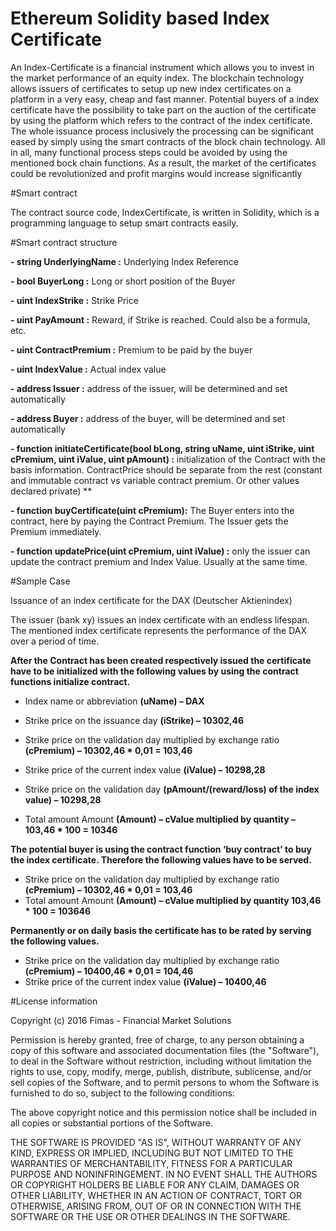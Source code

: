 # Ethereum Solidity based Index Certificate

An Index-Certificate is a financial instrument which allows you to invest in the market performance of an equity index. The blockchain technology allows issuers of certificates to setup up new index certificates on a platform in a very easy, cheap and fast manner. Potential buyers of a index certificate have the possibility to take part on the auction of the certificate by using the platform which refers to the contract of the index certificate.
The whole issuance process inclusively the processing can be significant eased by simply using the smart contracts of the block chain technology. All in all, many functional process steps could be avoided by using the mentioned bock chain functions. As a result, the market of the certificates could be revolutionized and profit margins would increase significantly


#Smart contract 

The contract source code, IndexCertificate, is written in Solidity, which is a programming language to setup smart contracts easily.

#Smart contract structure

**- string UnderlyingName :** Underlying Index Reference 

**- bool BuyerLong :**  Long or short position of the Buyer  

**- uint IndexStrike :**  Strike Price  

**- uint PayAmount :**  Reward, if Strike is reached. Could also be a formula, etc.  

**- uint ContractPremium :**  Premium to be paid by the buyer  

**- uint IndexValue :**  Actual index value   

**- address Issuer :**  address of the issuer, will be  determined and set automatically 

**- address Buyer :**  address of the buyer,  will be determined and set automatically 

**- function initiateCertificate(bool bLong, string uName, uint iStrike, uint cPremium, uint iValue, uint pAmount) :**
initialization of the Contract with the basis information. ContractPrice should be separate from the rest (constant and immutable
contract vs variable contract premium. Or other values declared private) **

**-  function buyCertificate(uint cPremium):** The Buyer enters into the contract, here by paying the Contract Premium.
The Issuer gets the Premium immediately.

**- function updatePrice(uint cPremium, uint iValue) :** only the issuer can update the contract premium and Index Value. Usually at the same time.

#Sample Case

Issuance of an index certificate for the DAX (Deutscher Aktienindex)

The issuer (bank xy) issues an index certificate with an endless lifespan. The mentioned index certificate represents the performance of the DAX over a period of time.  

**After the Contract has been created respectively issued the certificate have to be initialized with the following values by using the contract functions initialize contract.**

 - Index name or abbreviation **(uName) – DAX** 
 
 - Strike price on the issuance day **(iStrike) – 10302,46** 
 
 - Strike price on the validation day multiplied by exchange ratio **(cPremium) – 10302,46 * 0,01 = 103,46** 
 
 - Strike price of the current index value **(iValue) – 10298,28**
 
 - Strike price on the validation day **(pAmount/(reward/loss) of the index value) – 10298,28** 
 
 - Total amount Amount **(Amount) – cValue multiplied by quantity – 103,46 * 100 = 10346** 


**The potential buyer is using the contract function ‘buy contract’ to buy the index certificate. Therefore the following values have to be served.**

- Strike price on the validation day multiplied by exchange ratio **(cPremium) – 10302,46 * 0,01 = 103,46**
- Total amount Amount **(Amount) – cValue multiplied by quantity 103,46 * 100 = 103646** 

**Permanently or on daily basis the certificate has to be rated by serving the following values.** 

- Strike price on the validation day multiplied by exchange ratio **(cPremium) – 10400,46 * 0,01 = 104,46** 
- Strike price of the current index value **(iValue) – 10400,46** 


#License information

Copyright (c) 2016 Fimas - Financial Market Solutions

Permission is hereby granted, free of charge, to any person obtaining a copy
of this software and associated documentation files (the "Software"), to deal
in the Software without restriction, including without limitation the rights
to use, copy, modify, merge, publish, distribute, sublicense, and/or sell
copies of the Software, and to permit persons to whom the Software is
furnished to do so, subject to the following conditions:

The above copyright notice and this permission notice shall be included in all
copies or substantial portions of the Software.

THE SOFTWARE IS PROVIDED "AS IS", WITHOUT WARRANTY OF ANY KIND, EXPRESS OR
IMPLIED, INCLUDING BUT NOT LIMITED TO THE WARRANTIES OF MERCHANTABILITY,
FITNESS FOR A PARTICULAR PURPOSE AND NONINFRINGEMENT. IN NO EVENT SHALL THE
AUTHORS OR COPYRIGHT HOLDERS BE LIABLE FOR ANY CLAIM, DAMAGES OR OTHER
LIABILITY, WHETHER IN AN ACTION OF CONTRACT, TORT OR OTHERWISE, ARISING FROM,
OUT OF OR IN CONNECTION WITH THE SOFTWARE OR THE USE OR OTHER DEALINGS IN THE
SOFTWARE.

